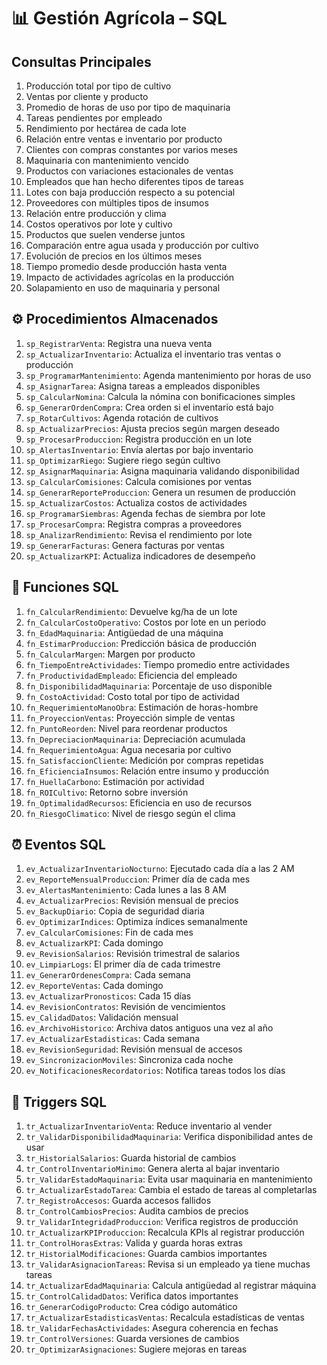 # 📊 Gestión Agrícola – SQL

## Consultas Principales

1. Producción total por tipo de cultivo
2. Ventas por cliente y producto
3. Promedio de horas de uso por tipo de maquinaria
4. Tareas pendientes por empleado
5. Rendimiento por hectárea de cada lote
6. Relación entre ventas e inventario por producto
7. Clientes con compras constantes por varios meses
8. Maquinaria con mantenimiento vencido
9. Productos con variaciones estacionales de ventas
10. Empleados que han hecho diferentes tipos de tareas
11. Lotes con baja producción respecto a su potencial
12. Proveedores con múltiples tipos de insumos
13. Relación entre producción y clima
14. Costos operativos por lote y cultivo
15. Productos que suelen venderse juntos
16. Comparación entre agua usada y producción por cultivo
17. Evolución de precios en los últimos meses
18. Tiempo promedio desde producción hasta venta
19. Impacto de actividades agrícolas en la producción
20. Solapamiento en uso de maquinaria y personal

## ⚙️ Procedimientos Almacenados

1. `sp_RegistrarVenta`: Registra una nueva venta
2. `sp_ActualizarInventario`: Actualiza el inventario tras ventas o producción
3. `sp_ProgramarMantenimiento`: Agenda mantenimiento por horas de uso
4. `sp_AsignarTarea`: Asigna tareas a empleados disponibles
5. `sp_CalcularNomina`: Calcula la nómina con bonificaciones simples
6. `sp_GenerarOrdenCompra`: Crea orden si el inventario está bajo
7. `sp_RotarCultivos`: Agenda rotación de cultivos
8. `sp_ActualizarPrecios`: Ajusta precios según margen deseado
9. `sp_ProcesarProduccion`: Registra producción en un lote
10. `sp_AlertasInventario`: Envía alertas por bajo inventario
11. `sp_OptimizarRiego`: Sugiere riego según cultivo
12. `sp_AsignarMaquinaria`: Asigna maquinaria validando disponibilidad
13. `sp_CalcularComisiones`: Calcula comisiones por ventas
14. `sp_GenerarReporteProduccion`: Genera un resumen de producción
15. `sp_ActualizarCostos`: Actualiza costos de actividades
16. `sp_ProgramarSiembras`: Agenda fechas de siembra por lote
17. `sp_ProcesarCompra`: Registra compras a proveedores
18. `sp_AnalizarRendimiento`: Revisa el rendimiento por lote
19. `sp_GenerarFacturas`: Genera facturas por ventas
20. `sp_ActualizarKPI`: Actualiza indicadores de desempeño

## 📐 Funciones SQL

1. `fn_CalcularRendimiento`: Devuelve kg/ha de un lote
2. `fn_CalcularCostoOperativo`: Costos por lote en un periodo
3. `fn_EdadMaquinaria`: Antigüedad de una máquina
4. `fn_EstimarProduccion`: Predicción básica de producción
5. `fn_CalcularMargen`: Margen por producto
6. `fn_TiempoEntreActividades`: Tiempo promedio entre actividades
7. `fn_ProductividadEmpleado`: Eficiencia del empleado
8. `fn_DisponibilidadMaquinaria`: Porcentaje de uso disponible
9. `fn_CostoActividad`: Costo total por tipo de actividad
10. `fn_RequerimientoManoObra`: Estimación de horas-hombre
11. `fn_ProyeccionVentas`: Proyección simple de ventas
12. `fn_PuntoReorden`: Nivel para reordenar productos
13. `fn_DepreciacionMaquinaria`: Depreciación acumulada
14. `fn_RequerimientoAgua`: Agua necesaria por cultivo
15. `fn_SatisfaccionCliente`: Medición por compras repetidas
16. `fn_EficienciaInsumos`: Relación entre insumo y producción
17. `fn_HuellaCarbono`: Estimación por actividad
18. `fn_ROICultivo`: Retorno sobre inversión
19. `fn_OptimalidadRecursos`: Eficiencia en uso de recursos
20. `fn_RiesgoClimatico`: Nivel de riesgo según el clima

## ⏰ Eventos SQL

1. `ev_ActualizarInventarioNocturno`: Ejecutado cada día a las 2 AM
2. `ev_ReporteMensualProduccion`: Primer día de cada mes
3. `ev_AlertasMantenimiento`: Cada lunes a las 8 AM
4. `ev_ActualizarPrecios`: Revisión mensual de precios
5. `ev_BackupDiario`: Copia de seguridad diaria
6. `ev_OptimizarIndices`: Optimiza índices semanalmente
7. `ev_CalcularComisiones`: Fin de cada mes
8. `ev_ActualizarKPI`: Cada domingo
9. `ev_RevisionSalarios`: Revisión trimestral de salarios
10. `ev_LimpiarLogs`: El primer día de cada trimestre
11. `ev_GenerarOrdenesCompra`: Cada semana
12. `ev_ReporteVentas`: Cada domingo
13. `ev_ActualizarPronosticos`: Cada 15 días
14. `ev_RevisionContratos`: Revisión de vencimientos
15. `ev_CalidadDatos`: Validación mensual
16. `ev_ArchivoHistorico`: Archiva datos antiguos una vez al año
17. `ev_ActualizarEstadisticas`: Cada semana
18. `ev_RevisionSeguridad`: Revisión mensual de accesos
19. `ev_SincronizacionMoviles`: Sincroniza cada noche
20. `ev_NotificacionesRecordatorios`: Notifica tareas todos los días

## 🔁 Triggers SQL

1. `tr_ActualizarInventarioVenta`: Reduce inventario al vender
2. `tr_ValidarDisponibilidadMaquinaria`: Verifica disponibilidad antes de usar
3. `tr_HistorialSalarios`: Guarda historial de cambios
4. `tr_ControlInventarioMinimo`: Genera alerta al bajar inventario
5. `tr_ValidarEstadoMaquinaria`: Evita usar maquinaria en mantenimiento
6. `tr_ActualizarEstadoTarea`: Cambia el estado de tareas al completarlas
7. `tr_RegistroAccesos`: Guarda accesos fallidos
8. `tr_ControlCambiosPrecios`: Audita cambios de precios
9. `tr_ValidarIntegridadProduccion`: Verifica registros de producción
10. `tr_ActualizarKPIProduccion`: Recalcula KPIs al registrar producción
11. `tr_ControlHorasExtras`: Valida y guarda horas extras
12. `tr_HistorialModificaciones`: Guarda cambios importantes
13. `tr_ValidarAsignacionTareas`: Revisa si un empleado ya tiene muchas tareas
14. `tr_ActualizarEdadMaquinaria`: Calcula antigüedad al registrar máquina
15. `tr_ControlCalidadDatos`: Verifica datos importantes
16. `tr_GenerarCodigoProducto`: Crea código automático
17. `tr_ActualizarEstadisticasVentas`: Recalcula estadísticas de ventas
18. `tr_ValidarFechasActividades`: Asegura coherencia en fechas
19. `tr_ControlVersiones`: Guarda versiones de cambios
20. `tr_OptimizarAsignaciones`: Sugiere mejoras en tareas